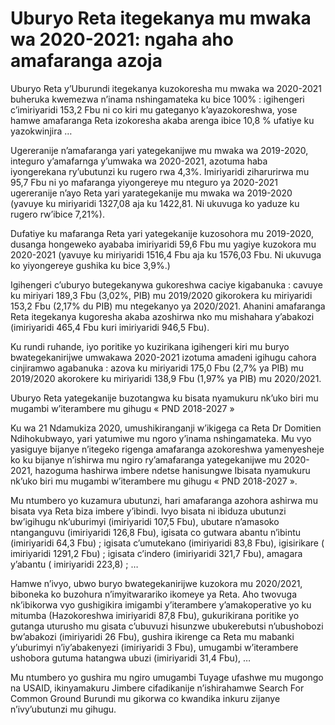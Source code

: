 # Uburyo Reta itegekanya mu mwaka wa 2020-2021: ngaha aho amafaranga azoja

Uburyo Reta y’Uburundi itegekanya kuzokoresha mu mwaka wa 2020-2021 buheruka kwemezwa n’inama nshingamateka ku bice 100% : igihengeri c’imiriyaridi 153,2 Fbu ni co kiri mu gateganyo k’ayazokoreshwa, yose hamwe amafaranga Reta izokoresha akaba arenga ibice 10,8 % ufatiye ku yazokwinjira …

Ugereranije n’amafaranga yari yategekanijwe mu mwaka wa 2019-2020, integuro y’amafarnga y’umwaka wa 2020-2021, azotuma haba iyongerekana ry’ubutunzi ku rugero rwa 4,3%. Imiriyaridi ziharurirwa mu 95,7 Fbu ni yo mafaranga yiyongereye mu nteguro ya 2020-2021 ugereranije n’ayo Reta yari yarategekanije mu mwaka wa 2019-2020 (yavuye ku miriyaridi 1327,08 aja ku 1422,81. Ni ukuvuga ko yaduze ku rugero rw’ibice 7,21%).

Dufatiye ku mafaranga Reta yari yategekanije kuzosohora mu 2019-2020, dusanga hongeweko ayababa imiriyaridi 59,6 Fbu mu yagiye kuzokora mu 2020-2021 (yavuye ku miriyaridi 1516,4 Fbu aja ku 1576,03 Fbu. Ni ukuvuga ko yiyongereye gushika ku bice 3,9%.)

Igihengeri c’uburyo butegekanywa gukoreshwa caciye kigabanuka : cavuye ku miriyari 189,3 Fbu (3,02%, PIB) mu 2019/2020 gikorokera ku miriyaridi 153,2 Fbu (2,17% du PIB) mu ntegekanyo ya 2020/2021. Ahanini amafaranga Reta itegekanya kugoresha akaba azoshirwa nko mu mishahara y’abakozi (imiriyaridi 465,4 Fbu kuri imiriyaridi 946,5 Fbu).

Ku rundi ruhande, iyo poritike yo kuzirikana igihengeri kiri mu buryo bwategekanirijwe umwakawa 2020-2021 izotuma amadeni igihugu cahora cinjiramwo agabanuka : azova ku miriyaridi 175,0 Fbu (2,7% ya PIB) mu 2019/2020 akorokere ku miriyaridi 138,9 Fbu (1,97% ya PIB) mu 2020/2021.

Uburyo Reta yategekanije buzotangwa ku bisata nyamukuru nk’uko biri mu mugambi w’iterambere mu gihugu « PND 2018-2027 »

Ku wa 21 Ndamukiza 2020, umushikiranganji w’ikigega ca Reta Dr Domitien Ndihokubwayo, yari yatumiwe mu ngoro y’inama nshingamateka. Mu vyo yasiguye bijanye n’itegeko rigenga amafaranga azokoreshwa yamenyesheje ko ku bijanye n’ishirwa mu ngiro ry’amafaranga yategekanijwe mu 2020-2021, hazoguma hashirwa imbere ndetse hanisungwe Ibisata nyamukuru nk’uko biri mu mugambi w’iterambere mu gihugu « PND 2018-2027 ».

Mu ntumbero yo kuzamura ubutunzi, hari amafaranga azohora ashirwa mu bisata vya Reta biza imbere y’ibindi. Ivyo bisata ni ibiduza ubutunzi bw’igihugu nk’uburimyi (imiriyaridi 107,5 Fbu), ubutare n’amasoko ntanganguvu (imiriyaridi 126,8 Fbu), igisata co gutwara abantu n’ibintu (imiriyaridi 64,3 Fbu) ; igisata c’umutekano (imiriyaridi 83,8 Fbu), igisirikare ( imiriyaridi 1291,2 Fbu) ; igisata c’indero (imiriyaridi 321,7 Fbu), amagara y’abantu ( imiriyaridi 223,8) ; …

Hamwe n’ivyo, ubwo buryo bwategekanirijwe kuzokora mu 2020/2021, biboneka ko buzohura n’imyitwarariko ikomeye ya Reta. Aho twovuga nk’ibikorwa vyo gushigikira imigambi y’iterambere y’amakoperative yo ku mitumba (Hazokoreshwa imiriyaridi 87,8 Fbu), gukurikirana poritike yo gutanga uturusho mu gisata c’ubuvuzi hisunzwe ubukerebutsi n’ubushobozi bw’abakozi (imiriyaridi 26 Fbu), gushira ikirenge ca Reta mu mabanki y’uburimyi n’iy’abakenyezi (imiriyaridi 3 Fbu), umugambi w’iterambere ushobora gutuma hatangwa ubuzi (imiriyaridi 31,4 Fbu), …

Mu ntumbero yo gushira mu ngiro umugambi Tuyage ufashwe mu mugongo na USAID, ikinyamakuru Jimbere cifadikanije n’ishirahamwe Search For Common Ground Burundi mu gikorwa co kwandika inkuru zijanye n’ivy’ubutunzi mu gihugu.